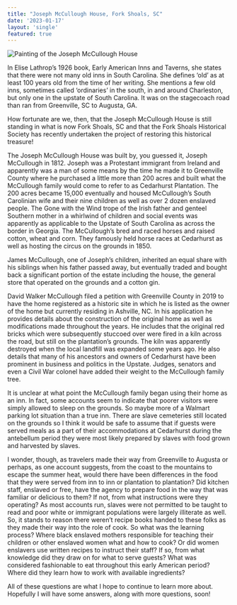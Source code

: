 ```yaml
---
title: "Joseph McCullough House, Fork Shoals, SC"
date: '2023-01-17'
layout: 'single'
featured: true
---
```


![Painting of the Joseph McCullough House](/images/McCulloughHouse.jpg)

In Elise Lathrop’s 1926 book, Early American Inns and Taverns, she states that there were not many old inns in South Carolina. She defines ‘old’ as at least 100 years old from the time of her writing. She mentions a few old inns, sometimes called ‘ordinaries’ in the south, in and around Charleston, but only one in the upstate of South Carolina. It was on the stagecoach road than ran from Greenville, SC to Augusta, GA.

How fortunate are we, then, that the Joseph McCullough House is still standing in what is now Fork Shoals, SC and that the Fork Shoals Historical Society has recently undertaken the project of restoring this historical treasure!

The Joseph McCullough House was built by, you guessed it, Joseph McCullough in 1812. Joseph was a Protestant immigrant from Ireland and apparently was a man of some means by the time he made it to Greenville County where he purchased a little more than 200 acres and built what the McCullough family would come to refer to as Cedarhurst Plantation. The 200 acres became 15,000 eventually and housed McCullough’s South Carolinian wife and their nine children as well as over 2 dozen enslaved people. The Gone with the Wind trope of the Irish father and genteel Southern mother in a whirlwind of children and social events was apparently as applicable to the Upstate of South Carolina as across the border in Georgia. The McCullough’s bred and raced horses and raised cotton, wheat and corn. They famously held horse races at Cedarhurst as well as hosting the circus on the grounds in 1850.

James McCullough, one of Joseph’s children, inherited an equal share with his siblings when his father passed away, but eventually traded and bought back a significant portion of the estate including the house, the general store that operated on the grounds and a cotton gin.

David Walker McCullough filed a petition with Greenville County in 2019 to have the home registered as a historic site in which he is listed as the owner of the home but currently residing in Ashville, NC. In his application he provides details about the construction of the original home as well as modifications made throughout the years. He includes that the original red bricks which were subsequently stuccoed over were fired in a kiln across the road, but still on the plantation’s grounds. The kiln was apparently destroyed when the local landfill was expanded some years ago. He also details that many of his ancestors and owners of Cedarhurst have been prominent in business and politics in the Upstate. Judges, senators and even a Civil War colonel have added their weight to the McCullough family tree.

It is unclear at what point the McCullough family began using their home as an inn. In fact, some accounts seem to indicate that poorer visitors were simply allowed to sleep on the grounds. So maybe more of a Walmart parking lot situation than a true inn. There are slave cemeteries still located on the grounds so I think it would be safe to assume that if guests were served meals as a part of their accommodations at Cedarhurst during the antebellum period they were most likely prepared by slaves with food grown and harvested by slaves.

I wonder, though, as travelers made their way from Greenville to Augusta or perhaps, as one account suggests, from the coast to the mountains to escape the summer heat, would there have been differences in the food that they were served from inn to inn or plantation to plantation? Did kitchen staff, enslaved or free, have the agency to prepare food in the way that was familiar or delicious to them? If not, from what instructions were they operating? As most accounts run, slaves were not permitted to be taught to read and poor white or immigrant populations were largely illiterate as well. So, it stands to reason there weren’t recipe books handed to these folks as they made their way into the role of cook. So what was the learning process? Where black enslaved mothers responsible for teaching their children or other enslaved women what and how to cook? Or did women enslavers use written recipes to instruct their staff? If so, from what knowledge did they draw on for what to serve guests? What was considered fashionable to eat throughout this early American period? Where did they learn how to work with available ingredients?

All of these questions are what I hope to continue to learn more about. Hopefully I will have some answers, along with more questions, soon!

